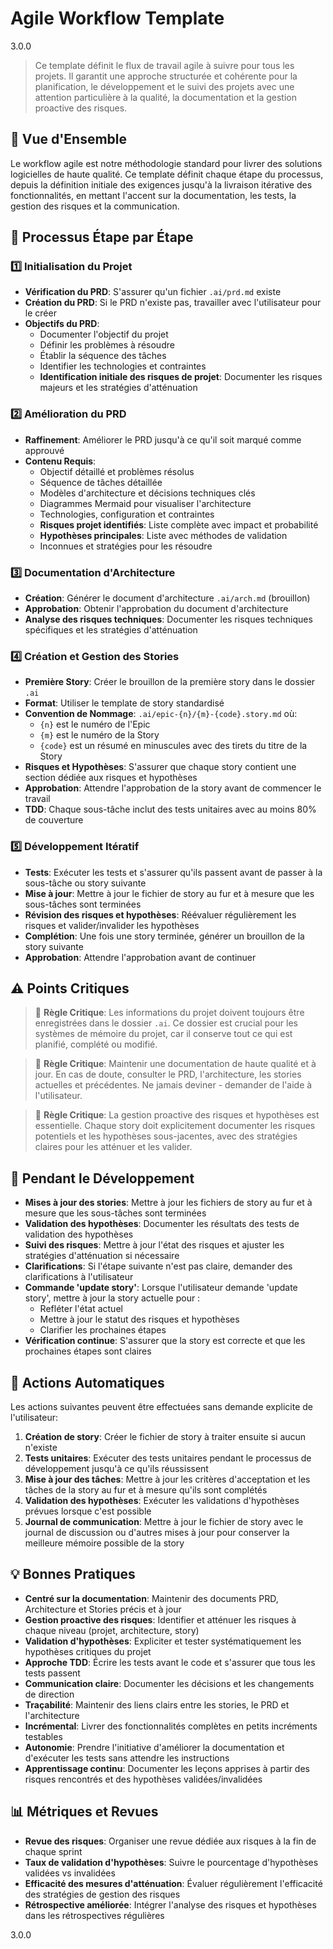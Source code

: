 # Agile Workflow Template

<version>3.0.0</version>

> Ce template définit le flux de travail agile à suivre pour tous les projets. Il garantit une approche structurée et cohérente pour la planification, le développement et le suivi des projets avec une attention particulière à la qualité, la documentation et la gestion proactive des risques.

## 🎯 Vue d'Ensemble

Le workflow agile est notre méthodologie standard pour livrer des solutions logicielles de haute qualité. Ce template définit chaque étape du processus, depuis la définition initiale des exigences jusqu'à la livraison itérative des fonctionnalités, en mettant l'accent sur la documentation, les tests, la gestion des risques et la communication.

## 📝 Processus Étape par Étape

### 1️⃣ Initialisation du Projet

- **Vérification du PRD**: S'assurer qu'un fichier `.ai/prd.md` existe
- **Création du PRD**: Si le PRD n'existe pas, travailler avec l'utilisateur pour le créer
- **Objectifs du PRD**:
  - Documenter l'objectif du projet
  - Définir les problèmes à résoudre
  - Établir la séquence des tâches
  - Identifier les technologies et contraintes
  - **Identification initiale des risques de projet**: Documenter les risques majeurs et les stratégies d'atténuation

### 2️⃣ Amélioration du PRD

- **Raffinement**: Améliorer le PRD jusqu'à ce qu'il soit marqué comme approuvé
- **Contenu Requis**:
  - Objectif détaillé et problèmes résolus
  - Séquence de tâches détaillée
  - Modèles d'architecture et décisions techniques clés
  - Diagrammes Mermaid pour visualiser l'architecture
  - Technologies, configuration et contraintes
  - **Risques projet identifiés**: Liste complète avec impact et probabilité
  - **Hypothèses principales**: Liste avec méthodes de validation
  - Inconnues et stratégies pour les résoudre

### 3️⃣ Documentation d'Architecture

- **Création**: Générer le document d'architecture `.ai/arch.md` (brouillon)
- **Approbation**: Obtenir l'approbation du document d'architecture
- **Analyse des risques techniques**: Documenter les risques techniques spécifiques et les stratégies d'atténuation

### 4️⃣ Création et Gestion des Stories

- **Première Story**: Créer le brouillon de la première story dans le dossier `.ai`
- **Format**: Utiliser le template de story standardisé
- **Convention de Nommage**: `.ai/epic-{n}/{m}-{code}.story.md` où:
  - `{n}` est le numéro de l'Epic
  - `{m}` est le numéro de la Story
  - `{code}` est un résumé en minuscules avec des tirets du titre de la Story
- **Risques et Hypothèses**: S'assurer que chaque story contient une section dédiée aux risques et hypothèses
- **Approbation**: Attendre l'approbation de la story avant de commencer le travail
- **TDD**: Chaque sous-tâche inclut des tests unitaires avec au moins 80% de couverture

### 5️⃣ Développement Itératif

- **Tests**: Exécuter les tests et s'assurer qu'ils passent avant de passer à la sous-tâche ou story suivante
- **Mise à jour**: Mettre à jour le fichier de story au fur et à mesure que les sous-tâches sont terminées
- **Révision des risques et hypothèses**: Réévaluer régulièrement les risques et valider/invalider les hypothèses
- **Complétion**: Une fois une story terminée, générer un brouillon de la story suivante
- **Approbation**: Attendre l'approbation avant de continuer

## ⚠️ Points Critiques

> 🚨 **Règle Critique**: Les informations du projet doivent toujours être enregistrées dans le dossier `.ai`. Ce dossier est crucial pour les systèmes de mémoire du projet, car il conserve tout ce qui est planifié, complété ou modifié.

> 🚨 **Règle Critique**: Maintenir une documentation de haute qualité et à jour. En cas de doute, consulter le PRD, l'architecture, les stories actuelles et précédentes. Ne jamais deviner - demander de l'aide à l'utilisateur.

> 🚨 **Règle Critique**: La gestion proactive des risques et hypothèses est essentielle. Chaque story doit explicitement documenter les risques potentiels et les hypothèses sous-jacentes, avec des stratégies claires pour les atténuer et les valider.

## 🔄 Pendant le Développement

- **Mises à jour des stories**: Mettre à jour les fichiers de story au fur et à mesure que les sous-tâches sont terminées
- **Validation des hypothèses**: Documenter les résultats des tests de validation des hypothèses
- **Suivi des risques**: Mettre à jour l'état des risques et ajuster les stratégies d'atténuation si nécessaire
- **Clarifications**: Si l'étape suivante n'est pas claire, demander des clarifications à l'utilisateur
- **Commande 'update story'**: Lorsque l'utilisateur demande 'update story', mettre à jour la story actuelle pour :
  - Refléter l'état actuel
  - Mettre à jour le statut des risques et hypothèses
  - Clarifier les prochaines étapes
- **Vérification continue**: S'assurer que la story est correcte et que les prochaines étapes sont claires

## 🚀 Actions Automatiques

Les actions suivantes peuvent être effectuées sans demande explicite de l'utilisateur:

1. **Création de story**: Créer le fichier de story à traiter ensuite si aucun n'existe
2. **Tests unitaires**: Exécuter des tests unitaires pendant le processus de développement jusqu'à ce qu'ils réussissent
3. **Mise à jour des tâches**: Mettre à jour les critères d'acceptation et les tâches de la story au fur et à mesure qu'ils sont complétés
4. **Validation des hypothèses**: Exécuter les validations d'hypothèses prévues lorsque c'est possible
5. **Journal de communication**: Mettre à jour le fichier de story avec le journal de discussion ou d'autres mises à jour pour conserver la meilleure mémoire possible de la story

## 💡 Bonnes Pratiques

- **Centré sur la documentation**: Maintenir des documents PRD, Architecture et Stories précis et à jour
- **Gestion proactive des risques**: Identifier et atténuer les risques à chaque niveau (projet, architecture, story)
- **Validation d'hypothèses**: Expliciter et tester systématiquement les hypothèses critiques du projet
- **Approche TDD**: Écrire les tests avant le code et s'assurer que tous les tests passent
- **Communication claire**: Documenter les décisions et les changements de direction
- **Traçabilité**: Maintenir des liens clairs entre les stories, le PRD et l'architecture
- **Incrémental**: Livrer des fonctionnalités complètes en petits incréments testables
- **Autonomie**: Prendre l'initiative d'améliorer la documentation et d'exécuter les tests sans attendre les instructions
- **Apprentissage continu**: Documenter les leçons apprises à partir des risques rencontrés et des hypothèses validées/invalidées

## 📊 Métriques et Revues

- **Revue des risques**: Organiser une revue dédiée aux risques à la fin de chaque sprint
- **Taux de validation d'hypothèses**: Suivre le pourcentage d'hypothèses validées vs invalidées
- **Efficacité des mesures d'atténuation**: Évaluer régulièrement l'efficacité des stratégies de gestion des risques
- **Rétrospective améliorée**: Intégrer l'analyse des risques et hypothèses dans les rétrospectives régulières

<version>3.0.0</version>
